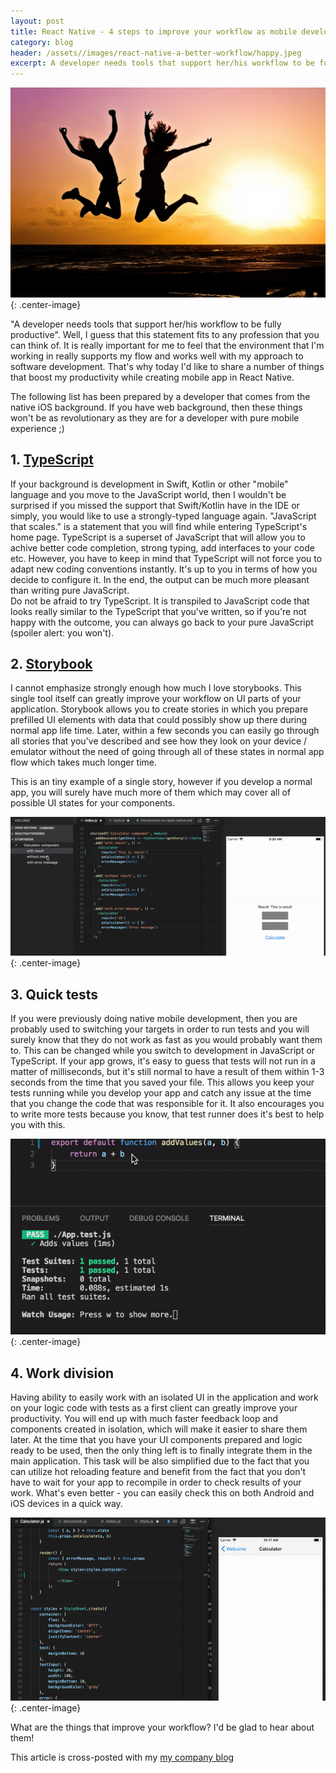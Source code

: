 ```yaml
---
layout: post
title: React Native - 4 steps to improve your workflow as mobile developer
category: blog
header: /assets//images/react-native-a-better-workflow/happy.jpeg
excerpt: A developer needs tools that support her/his workflow to be fully productive. Well, I guess that this statement fits to any profession that you can think of. It is really important for me to feel that the environment...
---
```


![Header](/assets/images/react-native-a-better-workflow/happy.jpeg){: .center-image}  

"A developer needs tools that support her/his workflow to be fully productive". Well, I guess that this statement fits to any profession that you can think of. It is really important for me to feel that the environment that I'm working in really supports my flow and works well with my approach to software development. That's why today I'd like to share a number of things that boost my productivity while creating mobile app in React Native.

The following list has been prepared by a developer that comes from the native iOS background. If you have web background, then these things won't be as revolutionary as they are for a developer with pure mobile experience ;)

## 1. [TypeScript](https://www.typescriptlang.org/)
If your background is development in Swift, Kotlin or other "mobile" language and you move to the JavaScript world, then I wouldn't be surprised if you missed the support that Swift/Kotlin have in the IDE or simply, you would like to use a strongly-typed language again. "JavaScript that scales." is a statement that you will find while entering TypeScript's home page. TypeScript is a superset of JavaScript that will allow you to achive better code completion, strong typing, add interfaces to your code etc. However, you have to keep in mind that TypeScript will not force you to adapt new coding conventions instantly. It's up to you in terms of how you decide to configure it. In the end, the output can be much more pleasant than writing pure JavaScript.  
Do not be afraid to try TypeScript. It is transpiled to JavaScript code that looks really similar to the TypeScript that you've written, so if you're not happy with the outcome, you can always go back to your pure JavaScript (spoiler alert: you won't).

## 2. [Storybook](https://github.com/storybooks/storybook)
I cannot emphasize strongly enough how much I love storybooks. This single tool itself can greatly improve your workflow on UI parts of your application. Storybook allows you to create stories in which you prepare prefilled UI elements with data that could possibly show up there during normal app life time. Later, within a few seconds you can easily go through all stories that you've described and see how they look on your device / emulator without the need of going through all of these states in normal app flow which takes much longer time.

This is an tiny example of a single story, however if you develop a normal app, you will surely have much more of them which may cover all of possible UI states for your components.

![](/assets/images/react-native-a-better-workflow/story.gif){: .center-image}

## 3. Quick tests

If you were previously doing native mobile development, then you are probably used to switching your targets in order to run tests and you will surely know that they do not work as fast as you would probably want them to. This can be changed while you switch to development in JavaScript or TypeScript. If your app grows, it's easy to guess that tests will not run in a matter of milliseconds, but it's still normal to have a result of them within 1-3 seconds from the time that you saved your file. This allows you keep your tests running while you develop your app and catch any issue at the time that you change the code that was responsible for it. It also encourages you to write more tests because you know, that test runner does it's best to help you with this.

![Tests](/assets/images/react-native-a-better-workflow/tests.gif){: .center-image}

## 4. Work division

Having ability to easily work with an isolated UI in the application and work on your logic code with tests as a first client can greatly improve your productivity. You will end up with much faster feedback loop and components created in isolation, which will make it easier to share them later. At the time that you have your UI components prepared and logic ready to be used, then the only thing left is to finally integrate them in the main application. This task will be also simplified due to the fact that you can utilize hot reloading feature and benefit from the fact that you don't have to wait for your app to recompile in order to check results of your work. What's even better - you can easily check this on both Android and iOS devices in a quick way.

![Tests](/assets/images/react-native-a-better-workflow/hotreload.gif){: .center-image}

What are the things that improve your workflow? I'd be glad to hear about them!

This article is cross-posted with my [my company blog](http://blog.brightinventions.pl/)
